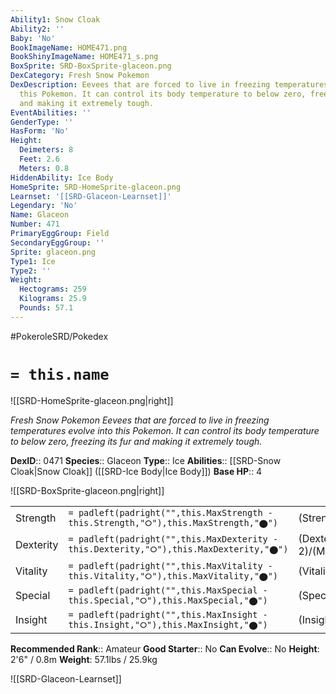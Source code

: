 ```yaml
---
Ability1: Snow Cloak
Ability2: ''
Baby: 'No'
BookImageName: HOME471.png
BookShinyImageName: HOME471_s.png
BoxSprite: SRD-BoxSprite-glaceon.png
DexCategory: Fresh Snow Pokemon
DexDescription: Eevees that are forced to live in freezing temperatures evolve into
  this Pokemon. It can control its body temperature to below zero, freezing its fur
  and making it extremely tough.
EventAbilities: ''
GenderType: ''
HasForm: 'No'
Height:
  Deimeters: 8
  Feet: 2.6
  Meters: 0.8
HiddenAbility: Ice Body
HomeSprite: SRD-HomeSprite-glaceon.png
Learnset: '[[SRD-Glaceon-Learnset]]'
Legendary: 'No'
Name: Glaceon
Number: 471
PrimaryEggGroup: Field
SecondaryEggGroup: ''
Sprite: glaceon.png
Type1: Ice
Type2: ''
Weight:
  Hectograms: 259
  Kilograms: 25.9
  Pounds: 57.1
---
```


#PokeroleSRD/Pokedex

# `= this.name`

![[SRD-HomeSprite-glaceon.png|right]]

*Fresh Snow Pokemon*
*Eevees that are forced to live in freezing temperatures evolve into this Pokemon. It can control its body temperature to below zero, freezing its fur and making it extremely tough.*

**DexID**:: 0471
**Species**:: Glaceon
**Type**:: Ice
**Abilities**:: [[SRD-Snow Cloak|Snow Cloak]] ([[SRD-Ice Body|Ice Body]])
**Base HP**:: 4

![[SRD-BoxSprite-glaceon.png|right]]

|           |                                                                                        |                                          |
| --------- | -------------------------------------------------------------------------------------- | ---------------------------------------- |
| Strength  | `= padleft(padright("",this.MaxStrength - this.Strength,"⭘"),this.MaxStrength,"⬤")`    | (Strength::2)/(MaxStrength::4)   |
| Dexterity | `= padleft(padright("",this.MaxDexterity - this.Dexterity,"⭘"),this.MaxDexterity,"⬤")` | (Dexterity:: 2)/(MaxDexterity::4) |
| Vitality  | `= padleft(padright("",this.MaxVitality - this.Vitality,"⭘"),this.MaxVitality,"⬤")`    | (Vitality::3)/(MaxVitality::6)   |
| Special   | `= padleft(padright("",this.MaxSpecial - this.Special,"⭘"),this.MaxSpecial,"⬤")`       | (Special::3)/(MaxSpecial::7)     |
| Insight   | `= padleft(padright("",this.MaxInsight - this.Insight,"⭘"),this.MaxInsight,"⬤")`       | (Insight::3)/(MaxInsight::6)     |

**Recommended Rank**:: Amateur
**Good Starter**:: No
**Can Evolve**:: No
**Height**: 2'6" / 0.8m
**Weight**: 57.1lbs / 25.9kg

![[SRD-Glaceon-Learnset]]